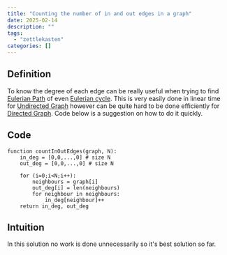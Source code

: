 ```yaml
---
title: "Counting the number of in and out edges in a graph"
date: 2025-02-14
description: ""
tags: 
  - "zettlekasten"
categories: []
---
```


## Definition
To know the degree of each edge can be really useful when trying to find [Eulerian Path](Eulerian%20Path.md) of even [Eulerian cycle](Eulerian%20cycle.md). This is very easily done in linear time for [Undirected Graph](Undirected%20Graph.md) however can be quite hard to be done efficiently for [Directed Graph](Directed%20Graph.md). Code below is a suggestion on how to do it quickly.

## Code
```pseudo
function countInOutEdges(graph, N):
	in_deg = [0,0,...,0] # size N
	out_deg = [0,0,...,0] # size N

	for (i=0;i<N;i++):
		neighbours = graph[i]
		out_deg[i] = len(neighbours)
		for neighbour in neighbours:
			in_deg[neighbour]++	
	return in_deg, out_deg
```

## Intuition
In this solution no work is done unnecessarily so it's best solution so far.